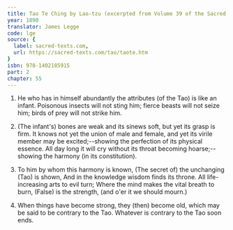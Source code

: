 ```yaml
---
title: Tao Te Ching by Lao-tzu (excerpted from Volume 39 of the Sacred Books of the East.)
year: 1890
translator: James Legge
code: lge
source: {
  label: sacred-texts.com,
  url: https://sacred-texts.com/tao/taote.htm
}
isbn: 978-1402185915
part: 2
chapter: 55
---
```

1. He who has in himself abundantly the attributes (of the Tao) is
like an infant. Poisonous insects will not sting him; fierce beasts
will not seize him; birds of prey will not strike him. 

2. (The infant's) bones are weak and its sinews soft, but yet its
grasp is firm. It knows not yet the union of male and female, and
yet its virile member may be excited;--showing the perfection of its
physical essence. All day long it will cry without its throat becoming
hoarse;--showing the harmony (in its constitution). 

3. To him by whom this harmony is known, 
(The secret of) the unchanging (Tao) is shown, 
And in the knowledge wisdom finds its throne. 
All life-increasing arts to evil turn; 
Where the mind makes the vital breath to burn, 
(False) is the strength, (and o'er it we should mourn.) 

4. When things have become strong, they (then) become old, which may
be said to be contrary to the Tao. Whatever is contrary to the Tao
soon ends.